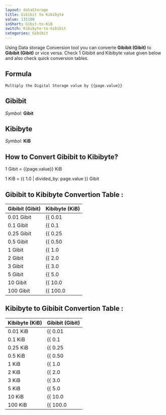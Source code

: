 ```yaml
---
layout: dataStorage
title: Gibibit to Kibibyte
value: 131100
inShort: Gibit-to-KiB
switch: Kibibyte-to-Gibibit
categories: Gibibit
---
```


Using Data storage Conversion tool you can converte **Gibibit (Gibit)** to **Gibibit (Gibit)** or vice versa. Check 1 Gibibit and Kibibyte value given below and also check quick conversion tables.

## Formula
`Multiply the Digital Storage value by {{page.value}}`

## Gibibit
*Symbol:* **Gibit**

## Kibibyte
*Symbol:* **KiB**

## How to Convert Gibibit to Kibibyte?

1 Gibit = {{page.value}} KiB

1 KiB = {{ 1.0 | divided_by: page.value }} Gibit


## Gibibit to Kibibyte Convertion Table :

| Gibibit (Gibit) | Kibibyte (KiB) |
| ---- | ---- |
| 0.01 Gibit | {{ 0.01 | times: page.value }} KiB |
| 0.1 Gibit | {{ 0.1 | times: page.value }} KiB |
| 0.25 Gibit | {{ 0.25 | times: page.value }} KiB |
| 0.5 Gibit | {{ 0.50 | times: page.value }} KiB |
| 1 Gibit | {{ 1.0 | times: page.value }} KiB |
| 2 Gibit | {{ 2.0 | times: page.value }} KiB |
| 3 Gibit | {{ 3.0 | times: page.value }} KiB |
| 5 Gibit | {{ 5.0 | times: page.value }} KiB |
| 10 Gibit | {{ 10.0 | times: page.value }} KiB |
| 100 Gibit | {{ 100.0 | times: page.value }} KiB |

## Kibibyte to Gibibit Convertion Table :

| Kibibyte (KiB) | Gibibit (Gibit) |
| ---- | ---- |
| 0.01 KiB | {{ 0.01 | divided_by: page.value }} Gibit |
| 0.1 KiB | {{ 0.1 | divided_by: page.value }} Gibit |
| 0.25 KiB | {{ 0.25 | divided_by: page.value }} Gibit |
| 0.5 KiB | {{ 0.50 | divided_by: page.value }} Gibit |
| 1 KiB | {{ 1.0 | divided_by: page.value }} Gibit |
| 2 KiB | {{ 2.0 | divided_by: page.value }} Gibit |
| 3 KiB | {{ 3.0 | divided_by: page.value }} Gibit |
| 5 KiB | {{ 5.0 | divided_by: page.value }} Gibit |
| 10 KiB | {{ 10.0 | divided_by: page.value }} Gibit |
| 100 KiB | {{ 100.0 | divided_by: page.value }} Gibit |


<script>
document.getElementById('selectInput')[11].selected = true
document.getElementById('selectOutput')[5].selected = true
</script>
